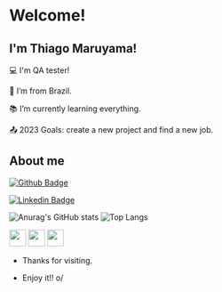 # Welcome!

 

## I'm Thiago Maruyama!

 

:computer: I'm QA tester!

:house_with_garden: I’m from Brazil.

:books: I’m currently learning everything.

:outbox_tray: 2023 Goals: create a new project and find a new job.

 

## About me

[![Github Badge](https://img.shields.io/badge/-Github-000?style=flat-square&logo=Github&logoColor=white&link=https://github.com/thiagomaru)](https://github.com/thiagomaru)

[![Linkedin Badge](https://img.shields.io/badge/-LinkedIn-blue?style=flat-square&logo=Linkedin&logoColor=white&link=https://www.linkedin.com/in/thiagomaruyama/)](https://www.linkedin.com/in/thiagomaruyama/)

![Anurag's GitHub stats](https://github-readme-stats.vercel.app/api?username=thiagomaru&show_icons=true&theme=aura)
![Top Langs](https://github-readme-stats.vercel.app/api/top-langs/?username=thiagomaru&layout=compact)

<code><img height="30" src="https://miro.medium.com/v2/resize:fit:1200/1*ycIMlwgwicqlO6PcFRA-Iw.png"></code>
<code><img height="30" src="https://www.dbacorp.com.br/wp-content/uploads/2017/07/microsoft-sql-server-logo.png"></code>
<code><img height="30" src="https://www.ambientelivre.com.br/media/k2/items/cache/e9432fccf28a953514f077b86e5e657a_M.jpg"></code>

- Thanks for visiting.

- Enjoy it!! o/
